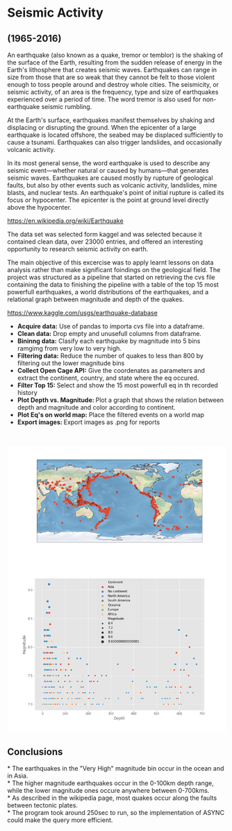 <h1>Seismic Activity</h1>
<h2>(1965-2016)</h2>
<p>An earthquake (also known as a quake, tremor or temblor) is the shaking of the surface of the Earth, resulting from the sudden release of energy in the Earth's lithosphere that creates seismic waves. Earthquakes can range in size from those that are so weak that they cannot be felt to those violent enough to toss people around and destroy whole cities. The seismicity, or seismic activity, of an area is the frequency, type and size of earthquakes experienced over a period of time. The word tremor is also used for non-earthquake seismic rumbling.

At the Earth's surface, earthquakes manifest themselves by shaking and displacing or disrupting the ground. When the epicenter of a large earthquake is located offshore, the seabed may be displaced sufficiently to cause a tsunami. Earthquakes can also trigger landslides, and occasionally volcanic activity.

In its most general sense, the word earthquake is used to describe any seismic event—whether natural or caused by humans—that generates seismic waves. Earthquakes are caused mostly by rupture of geological faults, but also by other events such as volcanic activity, landslides, mine blasts, and nuclear tests. An earthquake's point of initial rupture is called its focus or hypocenter. The epicenter is the point at ground level directly above the hypocenter.

https://en.wikipedia.org/wiki/Earthquake</p>

<p>The data set was selected form kaggel and was selected because it contained clean data, over 23000 entries, and offered an interesting opportunity to research seismic activity on earth.

The main objective of this excercise was to apply learnt lessons on data analysis rather than make significant foindings on the geological field.  The project was structured as a pipeline that started on retrieving the cvs file containing the data to finishing the pipeline with a table of the top 15 most powerfull earthquakes, a world distributions of the earthquakes, and a relational graph between magnitude and depth of the quakes.

https://www.kaggle.com/usgs/earthquake-database</p>



* <b>Acquire data:</b> Use of pandas to importa cvs file into a dataframe.
* <b>Clean data:</b> Drop empty and unusefull columns from dataframe.
* <b>Bininng data:</b> Clasify each earthquake by magnitude into 5 bins ramgimg from very low to very high.
* <b>Filtering data:</b> Reduce the number of quakes to less than 800 by filtering out the lower magnitude bins
* <b>Collect Open Cage API:</b> Give the coordenates as parameters and extract the continent, country, and state where the eq occured. 
* <b> Filter Top 15: </b> Select and show the 15 most powerfull eq in th recorded history
* <b> Plot Depth vs. Magnitude: </b> Plot a graph that shows the relation between depth and magnitude and color according to continent.
* <b>Plot Eq's on world map:</b> Place the filtered events on a world map
* <b> Export images: </b> Export images as .png for reports
<br>
<br>
<img src="./output/earthquakes_worldmap.png">
<img src="./output/mag_vs_depth.png">
<h2>Conclusions</h2>
* The earthquakes in the "Very High" magnitude bin occur in the ocean and in Asia.<br>
* The higher magnitude earthquakes occur in the 0-100km depth range, while the lower magnitude ones occure anywhere between 0-700kms.<br>
* As described in the wikipedia page, most quakes occur along the faults between tectonic plates.<br>
* The program took around 250sec to run, so the implementation of ASYNC could make the query more efficient.